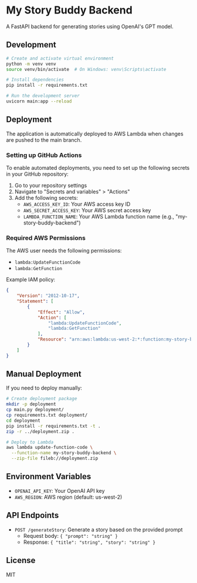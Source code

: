 # My Story Buddy Backend

A FastAPI backend for generating stories using OpenAI's GPT model.

## Development

```bash
# Create and activate virtual environment
python -m venv venv
source venv/bin/activate  # On Windows: venv\Scripts\activate

# Install dependencies
pip install -r requirements.txt

# Run the development server
uvicorn main:app --reload
```

## Deployment

The application is automatically deployed to AWS Lambda when changes are pushed to the main branch.

### Setting up GitHub Actions

To enable automated deployments, you need to set up the following secrets in your GitHub repository:

1. Go to your repository settings
2. Navigate to "Secrets and variables" > "Actions"
3. Add the following secrets:
   - `AWS_ACCESS_KEY_ID`: Your AWS access key ID
   - `AWS_SECRET_ACCESS_KEY`: Your AWS secret access key
   - `LAMBDA_FUNCTION_NAME`: Your AWS Lambda function name (e.g., "my-story-buddy-backend")

### Required AWS Permissions

The AWS user needs the following permissions:
- `lambda:UpdateFunctionCode`
- `lambda:GetFunction`

Example IAM policy:
```json
{
    "Version": "2012-10-17",
    "Statement": [
        {
            "Effect": "Allow",
            "Action": [
                "lambda:UpdateFunctionCode",
                "lambda:GetFunction"
            ],
            "Resource": "arn:aws:lambda:us-west-2:*:function:my-story-buddy-backend"
        }
    ]
}
```

## Manual Deployment

If you need to deploy manually:

```bash
# Create deployment package
mkdir -p deployment
cp main.py deployment/
cp requirements.txt deployment/
cd deployment
pip install -r requirements.txt -t .
zip -r ../deployment.zip .

# Deploy to Lambda
aws lambda update-function-code \
  --function-name my-story-buddy-backend \
  --zip-file fileb://deployment.zip
```

## Environment Variables

- `OPENAI_API_KEY`: Your OpenAI API key
- `AWS_REGION`: AWS region (default: us-west-2)

## API Endpoints

- `POST /generateStory`: Generate a story based on the provided prompt
  - Request body: `{ "prompt": "string" }`
  - Response: `{ "title": "string", "story": "string" }`

## License

MIT 